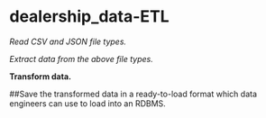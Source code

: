 # dealership_data-ETL

*Read CSV and JSON file types.*

*Extract data from the above file types.*

**Transform data.**

##Save the transformed data in a ready-to-load format which data engineers can use to load into an RDBMS.
